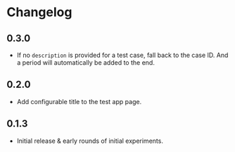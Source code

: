 # Changelog

## 0.3.0

- If no `description` is provided for a test case, fall back to the case ID. And a period will automatically be added to the end.

## 0.2.0

- Add configurable title to the test app page.

## 0.1.3

- Initial release & early rounds of initial experiments.
